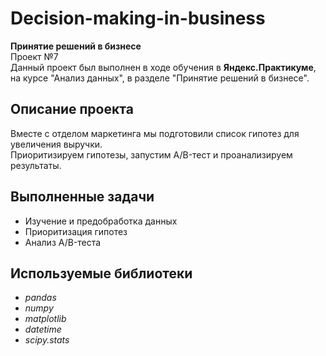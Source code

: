 # Decision-making-in-business
**Принятие решений в бизнесе**\
Проект №7\
Данный проект был выполнен в ходе обучения в **Яндекс.Практикуме**, на курсе "Анализ данных", в разделе "Принятие решений в бизнесе".
## Описание проекта
Вместе с отделом маркетинга мы подготовили список гипотез для увеличения выручки.\
Приоритизируем гипотезы, запустим A/B-тест и проанализируем результаты.
## Выполненные задачи
- Изучение и предобработка данных
- Приоритизация гипотез
- Анализ A/B-теста
## Используемые библиотеки
- *pandas*
- *numpy*
- *matplotlib*
- *datetime*
- *scipy.stats*
